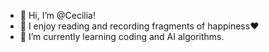 - 👋 Hi, I’m @Cecilia!
- 👀 I enjoy reading and recording fragments of happiness❤
- 🌱 I’m currently learning coding and AI algorithms.

<!---
Cecilia-lab/Cecilia-lab is a ✨ special ✨ repository because its `README.md` (this file) appears on your GitHub profile.
You can click the Preview link to take a look at your changes.
--->
